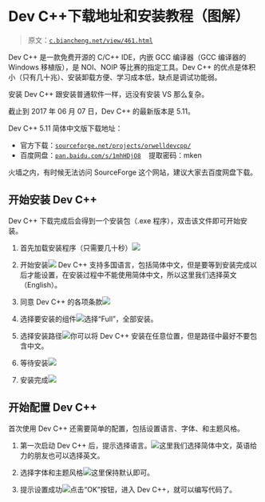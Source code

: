 # Dev C++下载地址和安装教程（图解）

> 原文：[`c.biancheng.net/view/461.html`](http://c.biancheng.net/view/461.html)

Dev C++ 是一款免费开源的 C/C++ IDE，内嵌 GCC 编译器（GCC 编译器的 Windows 移植版），是 NOI、NOIP 等比赛的指定工具。Dev C++ 的优点是体积小（只有几十兆）、安装卸载方便、学习成本低，缺点是调试功能弱。

安装 Dev C++ 跟安装普通软件一样，远没有安装 VS 那么复杂。

截止到 2017 年 06 月 07 日，Dev C++ 的最新版本是 5.11。

Dev C++ 5.11 简体中文版下载地址：

*   官方下载：[`sourceforge.net/projects/orwelldevcpp/`](https://sourceforge.net/projects/orwelldevcpp/)
*   百度网盘：[`pan.baidu.com/s/1mhHDjO8`](https://pan.baidu.com/s/1mhHDjO8)    提取密码：mken

火墙之内，有时候无法访问 SourceForge 这个网站，建议大家去百度网盘下载。

## 开始安装 Dev C++

Dev C++ 下载完成后会得到一个安装包（.exe 程序），双击该文件即可开始安装。

1) 首先加载安装程序（只需要几十秒）![](img/7db171b3ada0963f58e7bdc3a198d968.png)
2) 开始安装![](img/8cbd97d39a7f86e45987d578e4d8e884.png)
Dev C++ 支持多国语言，包括简体中文，但是要等到安装完成以后才能设置，在安装过程中不能使用简体中文，所以这里我们选择英文（English）。

3) 同意 Dev C++ 的各项条款![](img/d4fa929f126a8c998f7654662deb1435.png)
4) 选择要安装的组件![](img/f8234080531a68d15da53b137e76acac.png)选择“Full”，全部安装。

5) 选择安装路径![](img/106ad51c377f22fd805b484658841379.png)你可以将 Dev C++ 安装在任意位置，但是路径中最好不要包含中文。

6) 等待安装![](img/5752ff7f41b391f83eb9e5c8fde52879.png)
7) 安装完成![](img/ac80b04e69961f63d05837538f253452.png)

## 开始配置 Dev C++

首次使用 Dev C++ 还需要简单的配置，包括设置语言、字体、和主题风格。

1) 第一次启动 Dev C++ 后，提示选择语言。![](img/c2b3780a95e29e25c7058a0dad26f804.png)这里我们选择简体中文，英语给力的朋友也可以选择英文。

2) 选择字体和主题风格![](img/42ad585778183077de02630aa4acec1e.png)这里保持默认即可。

3) 提示设置成功![](img/0822c4e1cfa3cda0c286752979a8b5a4.png)点击“OK”按钮，进入 Dev C++，就可以编写代码了。